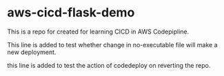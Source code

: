 # aws-cicd-flask-demo
This is a repo for created for learning CICD in AWS Codepipline.

This line is added to test whether change in no-executable file will make a new deployment.

this line is added to test the action of codedeploy on reverting the repo.
